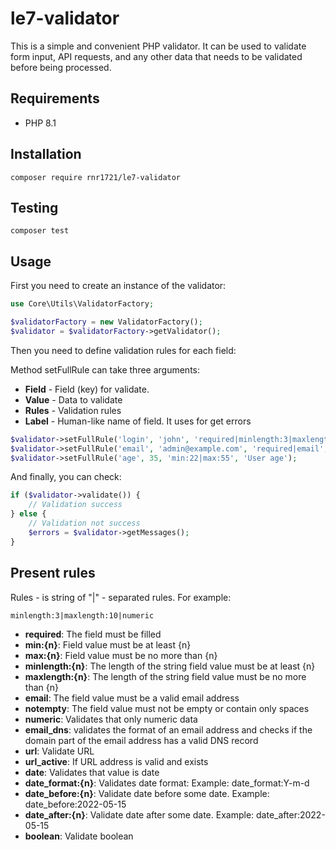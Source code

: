 # le7-validator
This is a simple and convenient PHP validator. It can be used to validate form input, API requests, and any other data that needs to be validated before being processed.

## Requirements

- PHP 8.1

## Installation

```shell
composer require rnr1721/le7-validator
```

## Testing

```shell
composer test
```

## Usage

First you need to create an instance of the validator:

```php
use Core\Utils\ValidatorFactory;

$validatorFactory = new ValidatorFactory();
$validator = $validatorFactory->getValidator();
```

Then you need to define validation rules for each field:

Method setFullRule can take three arguments:

- **Field** - Field (key) for validate.
- **Value** - Data to validate
- **Rules** - Validation rules
- **Label** - Human-like name of field. It uses for get errors

```php
$validator->setFullRule('login', 'john', 'required|minlength:3|maxlength:5', 'Login');
$validator->setFullRule('email', 'admin@example.com', 'required|email', 'User email');
$validator->setFullRule('age', 35, 'min:22|max:55', 'User age');
```

And finally, you can check:

```php
if ($validator->validate()) {
    // Validation success
} else {
    // Validation not success
    $errors = $validator->getMessages();
}
```

## Present rules

Rules - is string of "|" - separated rules. For example:

```
minlength:3|maxlength:10|numeric
```

- **required**: The field must be filled
- **min:{n}**: Field value must be at least {n}
- **max:{n}**: Field value must be no more than {n}
- **minlength:{n}**: The length of the string field value must be at least {n}
- **maxlength:{n}**: The length of the string field value must be no more than {n}
- **email**: The field value must be a valid email address
- **notempty**: The field value must not be empty or contain only spaces
- **numeric**: Validates that only numeric data
- **email_dns**:  validates the format of an email address and checks if the domain part of the email address has a valid DNS record
- **url**: Validate URL
- **url_active**: If URL address is valid and exists
- **date**: Validates that value is date
- **date_format:{n}**: Validates date format: Example: date_format:Y-m-d
- **date_before:{n}**: Validate date before some date. Example: date_before:2022-05-15
- **date_after:{n}**: Validate date after some date. Example: date_after:2022-05-15
- **boolean**: Validate boolean
